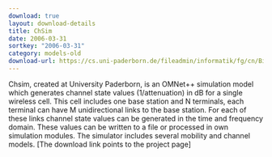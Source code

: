 ```yaml
---
download: true
layout: download-details
title: ChSim
date: 2006-03-31
sortkey: "2006-03-31"
category: models-old
download-url: https://cs.uni-paderborn.de/fileadmin/informatik/fg/cn/Bilder_Projekte_old/ChSim-introduction-tkn-09-2006.pdf
---
```


Chsim, created at University Paderborn, is an OMNet++ simulation model  which
generates channel state values (1/attenuation) in dB for a single wireless cell.
This cell includes one base station and N terminals, each terminal can have M
unidirectional links to the base station. For each of these links channel state
values can be generated in the time and frequency domain. These values can be
written to a file or processed in own simulation modules. The simulator includes
several mobility and channel models. [The download link points to the project
page]
